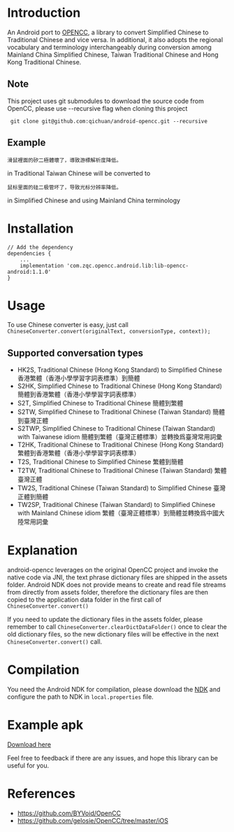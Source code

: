 # Introduction

An Android port to [OPENCC](https://github.com/BYVoid/OpenCC), a library to convert Simplified Chinese to Traditional Chinese and vice versa. In additional, it also adopts the regional vocabulary and terminology interchangeably during conversion among Mainland China Simplified Chinese, Taiwan Traditional Chinese and Hong Kong Traditional Chinese.

## Note
This project uses git submodules to download the source code from OpenCC, please use --recursive flag when cloning this project

```
 git clone git@github.com:qichuan/android-opencc.git --recursive

```

## Example
```
滑鼠裡面的矽二極體壞了，導致游標解析度降低。
``` 
in Traditional Taiwan Chinese
will be converted to 
```
鼠标里面的硅二极管坏了，导致光标分辨率降低。
```
in Simplified Chinese and using Mainland China terminology

# Installation
```
// Add the dependency
dependencies {
    ...
    implementation 'com.zqc.opencc.android.lib:lib-opencc-android:1.1.0'
}
```

# Usage
To use Chinese converter is easy, just call `ChineseConverter.convert(originalText, conversionType, context));`

## Supported conversation types
- HK2S, Traditional Chinese (Hong Kong Standard) to Simplified Chinese 香港繁體（香港小學學習字詞表標準）到簡體
- S2HK, Simplified Chinese to Traditional Chinese (Hong Kong Standard) 簡體到香港繁體（香港小學學習字詞表標準）
- S2T, Simplified Chinese to Traditional Chinese 簡體到繁體
- S2TW, Simplified Chinese to Traditional Chinese (Taiwan Standard) 簡體到臺灣正體
- S2TWP, Simplified Chinese to Traditional Chinese (Taiwan Standard) with Taiwanese idiom 簡體到繁體（臺灣正體標準）並轉換爲臺灣常用詞彙
- T2HK, Traditional Chinese to Traditional Chinese (Hong Kong Standard) 繁體到香港繁體（香港小學學習字詞表標準）
- T2S, Traditional Chinese to Simplified Chinese 繁體到簡體
- T2TW, Traditional Chinese to Traditional Chinese (Taiwan Standard) 繁體臺灣正體
- TW2S, Traditional Chinese (Taiwan Standard) to Simplified Chinese 臺灣正體到簡體
- TW2SP, Traditional Chinese (Taiwan Standard) to Simplified Chinese with Mainland Chinese idiom 繁體（臺灣正體標準）到簡體並轉換爲中國大陸常用詞彙

# Explanation

android-opencc leverages on the original OpenCC project and invoke the native code via JNI, the text phrase dictionary files are shipped in the assets folder. Android NDK does not provide means to create and read file streams from directly from assets folder, therefore the dictionary files are then copied to the application data folder in the first call of `ChineseConverter.convert()`

If you need to update the dictionary files in the assets folder, please remember to call `ChineseConverter.clearDictDataFolder()` once to clear the old dictionary files, so the new dictionary files will be effective in the next `ChineseConverter.convert()` call.

# Compilation

You need the Android NDK for compilation, please download the [NDK](http://developer.android.com/ndk/downloads/index.html) and configure the path to NDK in `local.properties` file.

# Example apk

[Download here](https://www.dropbox.com/s/0qzcmchqf5hqyit/android-opencc-0.6.0.apk?dl=1)

Feel free to feedback if there are any issues, and hope this library can be useful for you.

# References
- https://github.com/BYVoid/OpenCC
- https://github.com/gelosie/OpenCC/tree/master/iOS
